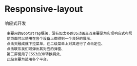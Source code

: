# Responsive-layout
响应式开发

     主要用的Bootstrap框架，没有加太多的JS动画交互主要是为实现响应式布局
     使页面可以使用在各个设备上都得到一个良好的展示、
     点击天融成就下拉菜单，在二级菜单上对其进行了点击定位、
     点击联系我们可弹出其对应的弹窗、
     第三屛使用了CSS3的3D转换特效、
     此站主要为适用各个平台。
